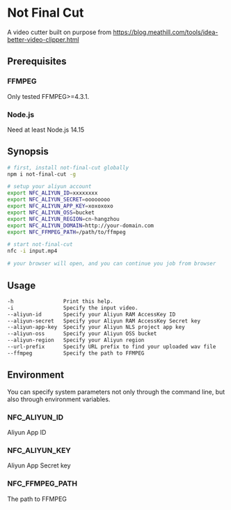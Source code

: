 Not Final Cut
=============

A video cutter built on purpose from https://blog.meathill.com/tools/idea-better-video-clipper.html


Prerequisites
------------

### FFMPEG

Only tested FFMPEG>=4.3.1.

### Node.js

Need at least Node.js 14.15


Synopsis
------------

```bash
# first, install not-final-cut globally
npm i not-final-cut -g

# setup your aliyun account
export NFC_ALIYUN_ID=xxxxxxxx
export NFC_ALIYUN_SECRET=oooooooo
export NFC_ALIYUN_APP_KEY=xoxoxoxo
export NFC_ALIYUN_OSS=bucket
export NFC_ALIYUN_REGION=cn-hangzhou
export NFC_ALIYUN_DOMAIN=http://your-domain.com
export NFC_FFMPEG_PATH=/path/to/ffmpeg

# start not-final-cut
nfc -i input.mp4

# your browser will open, and you can continue you job from browser
```


Usage
-----

```bash
-h                Print this help.
-i                Specify the input video.
--aliyun-id       Specify your Aliyun RAM AccessKey ID
--aliyun-secret   Specify your Aliyun RAM AccessKey Secret key
--aliyun-app-key  Specify your Aliyun NLS project app key
--aliyun-oss      Specify your Aliyun OSS bucket
--aliyun-region   Specify your Aliyun region
--url-prefix      Specify URL prefix to find your uploaded wav file
--ffmpeg          Specify the path to FFMPEG
```


Environment
-----------

You can specify system parameters not only through the command line,
but also through environment variables.

### NFC_ALIYUN_ID

Aliyun App ID

### NFC_ALIYUN_KEY

Aliyun App Secret key

### NFC_FFMPEG_PATH

The path to FFMPEG
